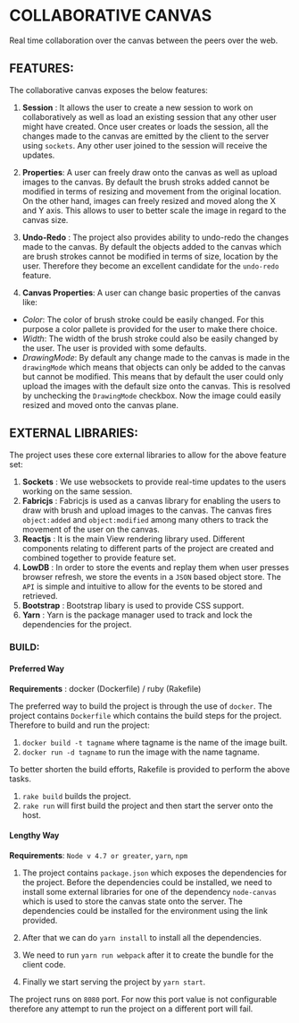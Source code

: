 # COLLABORATIVE CANVAS
Real time collaboration over the canvas between the peers over the web.

## FEATURES:
The collaborative canvas exposes the below features:

1. **Session** : It allows the user to create a new session to work on collaboratively as well as load an existing session that any other user might have created. Once user creates or loads the session, all the changes made to the canvas are emitted by the client to the server using `sockets`. Any other user joined to the session will receive the updates.

2. **Properties**: A user can freely draw onto the canvas as well as upload images to the canvas. By default the brush stroks added cannot be modified in terms of resizing and movement from the original location. On the other hand, images can freely resized and moved along the X and Y axis. This allows to user to better scale the image in regard to the canvas size.

3. **Undo-Redo** : The project also provides ability to undo-redo the changes made to the canvas. By default the objects added to the canvas which are brush strokes cannot be modified in terms of size, location by the user. Therefore they become an excellent candidate for the `undo-redo` feature.

4. **Canvas Properties**: A user can change basic properties of the canvas like:
  + *Color*: The color of brush stroke could be easily changed. For this purpose a color pallete is provided for the user to make there choice.
  + *Width*: The width of the brush stroke could also be easily changed by the user. The user is provided with some defaults.
  + *DrawingMode*: By default any change made to the canvas is made in the `drawingMode` which means that objects can only be added to the canvas but cannot be modified. This means that by default the user could only upload the images with the default size onto the canvas. This is resolved by unchecking the `DrawingMode` checkbox. Now the image could easily resized and moved onto the canvas plane.


## EXTERNAL LIBRARIES:

The project uses these core external libraries to allow for the above feature set:

1. **Sockets** : We use websockets to provide real-time updates to the users working on the same session.
2. **Fabricjs** : Fabricjs is used as a canvas library for enabling the users to draw with brush and upload images to the canvas. The canvas fires `object:added` and `object:modified` among many others to track the movement of the user on the canvas.
3. **Reactjs** : It is the main View rendering library used. Different components relating to different parts of the project are created and combined together to provide feature set.
4. **LowDB** : In order to store the events and replay them when user presses browser refresh, we store the events in a `JSON` based object store. The `API` is simple and intuitive to allow for the events to be stored and retrieved.
5. **Bootstrap** : Bootstrap libary is used to provide CSS support.
6. **Yarn** : Yarn is the package manager used to track and lock the dependencies for the project.

### BUILD:

#### Preferred Way

**Requirements** : docker (Dockerfile) / ruby (Rakefile)

The preferred way to build the project is through the use of `docker`. The project contains `Dockerfile` which contains the build steps for the project. Therefore to build and run the project:

1. `docker build -t tagname` where tagname is the name of the image built.
2. `docker run -d tagname` to run the image with the name tagname.


To better shorten the build efforts, Rakefile is provided to perform the above tasks.

1. `rake build` builds the project.
2. `rake run` will first build the project and then start the server onto the host.

#### Lengthy Way

**Requirements**: `Node v 4.7 or greater`, `yarn`, `npm`

1. The project contains `package.json` which exposes the dependencies for the project. Before the dependencies could be installed, we need to install some external libraries for one of the dependency `node-canvas` which is used to store the canvas state onto the server. The dependencies could be installed for the environment using the link provided.

2. After that we can do `yarn install` to install all the dependencies.
3. We need to run `yarn run webpack` after it to create the bundle for the client code.
4. Finally we start serving the project by `yarn start`.


The project runs on `8080` port. For now this port value is not configurable therefore any attempt to run the project on a different port will fail.


